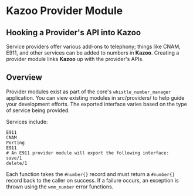 # Kazoo Provider Module



## Hooking a Provider's API into Kazoo

Service providers offer various add-ons to telephony; things like CNAM, E911, and other services can be added to numbers in **Kazoo**. Creating a provider module links **Kazoo** up with the provider's APIs.


## Overview

Provider modules exist as part of the core's `whistle_number_manager` application. You can view existing modules in src/providers/ to help guide your development efforts. The exported interface varies based on the type of service being provided. 

Services include:
```
E911
CNAM
Porting
E911
# An E911 provider module will export the following interface:
save/1
delete/1
```
Each function takes the `#number{}` record and must return a `#number{}` record back to the caller on success. If a failure occurs, an exception is thrown using the `wnm_number` error functions.
